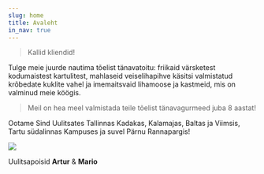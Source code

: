 ```yaml
---
slug: home
title: Avaleht
in_nav: true
---
```

<!-- Google tag (gtag.js) -->
<script async src="https://www.googletagmanager.com/gtag/js?id=G-EBF6K6EEWH"></script>
<script>
  window.dataLayer = window.dataLayer || [];
  function gtag(){dataLayer.push(arguments);}
  gtag('js', new Date());

  gtag('config', 'G-EBF6K6EEWH');
</script>

> Kallid kliendid!

Tulge meie juurde nautima tõelist tänavatoitu: friikaid värsketest kodumaistest kartulitest, mahlaseid veiselihapihve käsitsi valmistatud krõbedate kuklite vahel ja imemaitsvaid lihamoose ja kastmeid, mis on valminud meie köögis.

> Meil on hea meel valmistada teile tõelist tänavagurmeed juba 8 aastat!

Ootame Sind Uulitsates Tallinnas Kadakas, Kalamajas, Baltas ja Viimsis, Tartu südalinnas Kampuses ja suvel Pärnu Rannapargis!

![](uploads/uulitsapoisid.png)

Uulitsapoisid **Artur** & **Mario**
